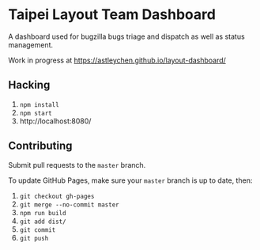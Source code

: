 # Taipei Layout Team Dashboard
A dashboard used for bugzilla bugs triage and dispatch as well as status management.

Work in progress at https://astleychen.github.io/layout-dashboard/

## Hacking

1. `npm install`
2. `npm start`
3. http://localhost:8080/

## Contributing

Submit pull requests to the `master` branch.

To update GitHub Pages, make sure your `master` branch is up to date, then:

1. `git checkout gh-pages`
2. `git merge --no-commit master`
3. `npm run build`
4. `git add dist/`
5. `git commit`
6. `git push`

